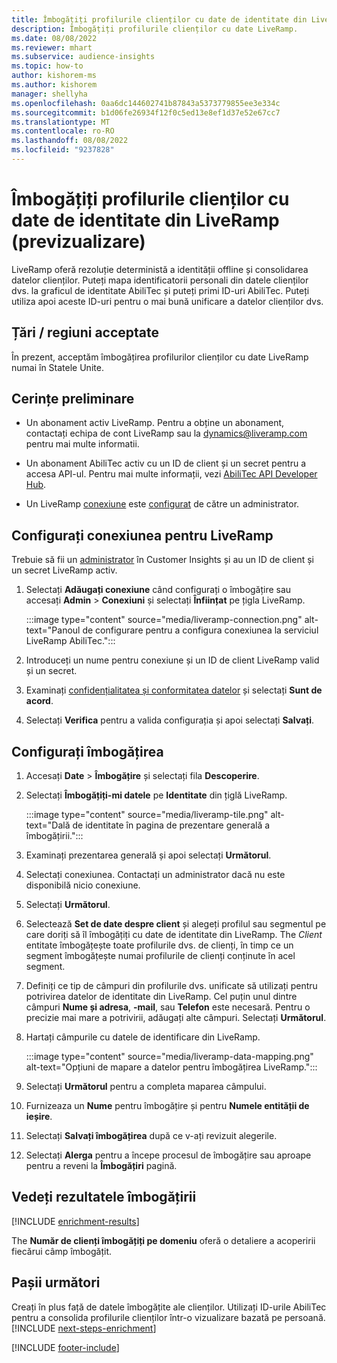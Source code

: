 ```yaml
---
title: Îmbogățiți profilurile clienților cu date de identitate din LiveRamp (previzualizare)
description: Îmbogățiți profilurile clienților cu date LiveRamp.
ms.date: 08/08/2022
ms.reviewer: mhart
ms.subservice: audience-insights
ms.topic: how-to
author: kishorem-ms
ms.author: kishorem
manager: shellyha
ms.openlocfilehash: 0aa6dc144602741b87843a5373779855ee3e334c
ms.sourcegitcommit: b1d06fe26934f12f0c5ed13e8ef1d37e52e67cc7
ms.translationtype: MT
ms.contentlocale: ro-RO
ms.lasthandoff: 08/08/2022
ms.locfileid: "9237828"
---
```

# <a name="enrich-customer-profiles-with-identity-data-from-liveramp-preview"></a>Îmbogățiți profilurile clienților cu date de identitate din LiveRamp (previzualizare)

LiveRamp oferă rezoluție deterministă a identității offline și consolidarea datelor clienților. Puteți mapa identificatorii personali din datele clienților dvs. la graficul de identitate AbiliTec și puteți primi ID-uri AbiliTec. Puteți utiliza apoi aceste ID-uri pentru o mai bună unificare a datelor clienților dvs.

## <a name="supported-countriesregions"></a>Țări / regiuni acceptate

În prezent, acceptăm îmbogățirea profilurilor clienților cu date LiveRamp numai în Statele Unite.

## <a name="prerequisites"></a>Cerințe preliminare

- Un abonament activ LiveRamp. Pentru a obține un abonament, contactați echipa de cont LiveRamp sau la [dynamics@liveramp.com](mailto:dynamics@liveramp.com) pentru mai multe informatii.

- Un abonament AbiliTec activ cu un ID de client și un secret pentru a accesa API-ul. Pentru mai multe informații, vezi [AbiliTec API Developer Hub](https://developers.liveramp.com/abilitec-api/).

- Un LiveRamp [conexiune](connections.md) este [configurat](#configure-the-connection-for-liveramp) de către un administrator.

## <a name="configure-the-connection-for-liveramp"></a>Configurați conexiunea pentru LiveRamp

Trebuie să fii un [administrator](permissions.md#admin) în Customer Insights și au un ID de client și un secret LiveRamp activ.

1. Selectați **Adăugați conexiune** când configurați o îmbogățire sau accesați **Admin** > **Conexiuni** și selectați **Înființat** pe țigla LiveRamp.

   :::image type="content" source="media/liveramp-connection.png" alt-text="Panoul de configurare pentru a configura conexiunea la serviciul LiveRamp AbiliTec.":::

1. Introduceți un nume pentru conexiune și un ID de client LiveRamp valid și un secret.

1. Examinați [confidențialitatea și conformitatea datelor](connections.md#data-privacy-and-compliance) și selectați **Sunt de acord**.

1. Selectați **Verifica** pentru a valida configurația și apoi selectați **Salvați**.

## <a name="configure-the-enrichment"></a>Configurați îmbogățirea

1. Accesați **Date** > **Îmbogățire** și selectați fila **Descoperire**.

1. Selectați **Îmbogățiți-mi datele** pe **Identitate** din țiglă LiveRamp.

   :::image type="content" source="media/liveramp-tile.png" alt-text="Dală de identitate în pagina de prezentare generală a îmbogățirii.":::

1. Examinați prezentarea generală și apoi selectați **Următorul**.

1. Selectați conexiunea. Contactați un administrator dacă nu este disponibilă nicio conexiune.

1. Selectați **Următorul**.

1. Selectează **Set de date despre client** și alegeți profilul sau segmentul pe care doriți să îl îmbogățiți cu date de identitate din LiveRamp. The *Client* entitate îmbogățește toate profilurile dvs. de clienți, în timp ce un segment îmbogățește numai profilurile de clienți conținute în acel segment.

1. Definiți ce tip de câmpuri din profilurile dvs. unificate să utilizați pentru potrivirea datelor de identitate din LiveRamp. Cel puțin unul dintre câmpuri **Nume și adresa**, **-mail**, sau **Telefon** este necesară. Pentru o precizie mai mare a potrivirii, adăugați alte câmpuri. Selectați **Următorul**.

1. Hartați câmpurile cu datele de identificare din LiveRamp.

   :::image type="content" source="media/liveramp-data-mapping.png" alt-text="Opțiuni de mapare a datelor pentru îmbogățirea LiveRamp.":::

1. Selectați **Următorul** pentru a completa maparea câmpului.

1. Furnizeaza un **Nume** pentru îmbogățire și pentru **Numele entității de ieșire**.

1. Selectați **Salvați îmbogățirea** după ce v-ați revizuit alegerile.

1. Selectați **Alerga** pentru a începe procesul de îmbogățire sau aproape pentru a reveni la **Îmbogățiri** pagină.

## <a name="view-enrichment-results"></a>Vedeți rezultatele îmbogățirii

[!INCLUDE [enrichment-results](includes/enrichment-results.md)]

The **Număr de clienți îmbogățiți pe domeniu** oferă o detaliere a acoperirii fiecărui câmp îmbogățit.

## <a name="next-steps"></a>Pașii următori

Creați în plus față de datele îmbogățite ale clienților. Utilizați ID-urile AbiliTec pentru a consolida profilurile clienților într-o vizualizare bazată pe persoană.
[!INCLUDE [next-steps-enrichment](includes/next-steps-enrichment.md)]

[!INCLUDE [footer-include](includes/footer-banner.md)]

